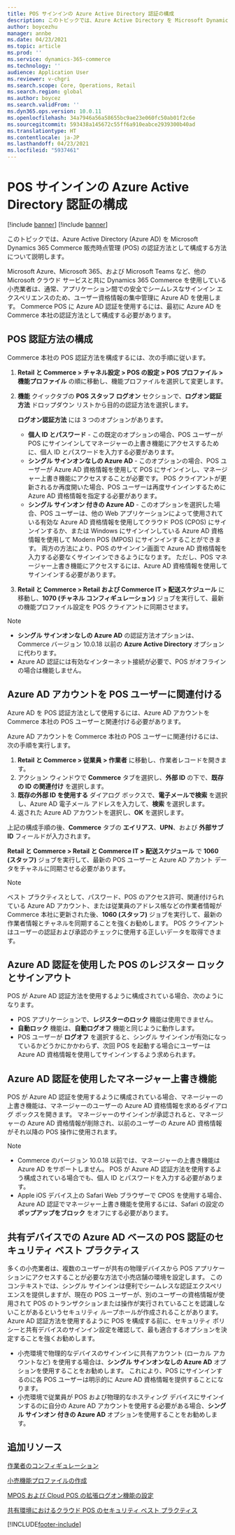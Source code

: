 ```yaml
---
title: POS サインインの Azure Active Directory 認証の構成
description: このトピックでは、Azure Active Directory を Microsoft Dynamics 365 Commerce 販売時点管理の認証方法として構成する方法について説明します。
author: boycezhu
manager: annbe
ms.date: 04/23/2021
ms.topic: article
ms.prod: ''
ms.service: dynamics-365-commerce
ms.technology: ''
audience: Application User
ms.reviewer: v-chgri
ms.search.scope: Core, Operations, Retail
ms.search.region: global
ms.author: boycez
ms.search.validFrom: ''
ms.dyn365.ops.version: 10.0.11
ms.openlocfilehash: 34a7946a56a58655bc9ae23e060fc50ab01f2c6e
ms.sourcegitcommit: 593438a145672c55ff6a910eabce2939300b40ad
ms.translationtype: HT
ms.contentlocale: ja-JP
ms.lasthandoff: 04/23/2021
ms.locfileid: "5937461"
---
```

# <a name="configure-azure-active-directory-authentication-for-pos-sign-in"></a>POS サインインの Azure Active Directory 認証の構成

[!include [banner](includes/banner.md)]
[!include [banner](includes/preview-banner.md)]

このトピックでは、Azure Active Directory (Azure AD) を Microsoft Dynamics 365 Commerce 販売時点管理 (POS) の認証方法として構成する方法について説明します。

Microsoft Azure、Microsoft 365、および Microsoft Teams など、他の Microsoft クラウド サービスと共に Dynamics 365 Commerce を使用している小売業者は、通常、アプリケーション間での安全でシームレスなサインイン エクスペリエンスのため、ユーザー資格情報の集中管理に Azure AD を使用します。 Commerce POS に Azure AD 認証を使用するには、最初に Azure AD を Commerce 本社の認証方法として構成する必要があります。

## <a name="configure-pos-authentication-method"></a>POS 認証方法の構成

Commerce 本社の POS 認証方法を構成するには、次の手順に従います。
    
1. **Retail と Commerce \> チャネル設定 \> POS の設定 \> POS プロファイル \> 機能プロファイル** の順に移動し、機能プロファイルを選択して変更します。
1. **機能** クイックタブの **POS スタッフ ログオン** セクションで、**ログオン認証方法** ドロップダウン リストから目的の認証方法を選択します。

    **ログオン認証方法** には 3 つのオプションがあります。
    
    - **個人 ID とパスワード** - この既定のオプションの場合、POS ユーザーが POS にサインインしてマネージャーの上書き機能にアクセスするために、個人 ID とパスワードを入力する必要があります。
    - **シングル サインオンなしの Azure AD** - このオプションの場合、POS ユーザーが Azure AD 資格情報を使用して POS にサインインし、マネージャー上書き機能にアクセスすることが必要です。 POS クライアントが更新されるか再度開いた場合、POS ユーザーは再度サインインするために Azure AD 資格情報を指定する必要があります。
    - **シングル サインオン 付きの Azure AD** - このオプションを選択した場合、POS ユーザーは、他の Web アプリケーションによって使用されている有効な Azure AD 資格情報を使用してクラウド POS (CPOS) にサインインするか、または Windows にサインインしている Azure AD 資格情報を使用して Modern POS (MPOS) にサインインすることができます。 両方の方法により、POS のサインイン画面で Azure AD 資格情報を入力する必要なくサインインできるようになります。 ただし、POS マネージャー上書き機能にアクセスするには、Azure AD 資格情報を使用してサインインする必要があります。

1. **Retail と Commerce > Retail および Commerce IT > 配送スケジュール** に移動し、**1070 (チャネル コンフィギュレーション)** ジョブを実行して、最新の機能プロファイル設定を POS クライアントに同期させます。

> [!NOTE]
> - **シングル サインオンなしの Azure AD** の認証方法オプションは、Commerce バージョン 10.0.18 以前の **Azure Active Directory** オプションに代わります。
> - Azure AD 認証には有効なインターネット接続が必要で、POS がオフラインの場合は機能しません。

## <a name="associate-azure-ad-accounts-with-pos-users"></a>Azure AD アカウントを POS ユーザーに関連付ける

Azure AD を POS 認証方法として使用するには、Azure AD アカウントを Commerce 本社の POS ユーザーと関連付ける必要があります。 

Azure AD アカウントを Commerce 本社の POS ユーザーに関連付けるには、次の手順を実行します。
    
1. **Retail と Commerce > 従業員 > 作業者** に移動し、作業者レコードを開きます。
1. アクション ウィンドウで **Commerce** タブを選択し、**外部 ID** の下で、**既存の ID の関連付け** を選択します。 
1. **既存の外部 ID を使用する** ダイアログ ボックスで、**電子メールで検索** を選択し、Azure AD 電子メール アドレスを入力して、**検索** を選択します。
1. 返された Azure AD アカウントを選択し、**OK** を選択します。

上記の構成手順の後、**Commerce** タブの **エイリアス**、**UPN**、および **外部サブ ID** フィールドが入力されます。

**Retail と Commerce > Retail と Commerce IT > 配送スケジュール** で **1060 (スタッフ)** ジョブを実行して、最新の POS ユーザーと Azure AD アカント データをチャネルに同期させる必要があります。

> [!NOTE]
> ベスト プラクティスとして、パスワード、POS のアクセス許可、関連付けられている Azure AD アカウント、または従業員のアドレス帳などの作業者情報が Commerce 本社に更新された後、**1060 (スタッフ)** ジョブを実行して、最新の作業者情報とチャネルを同期することを強くお勧めします。 POS クライアントはユーザーの認証および承認のチェックに使用する正しいデータを取得できます。

## <a name="pos-lock-register-and-sign-out-with-azure-ad-authentication"></a>Azure AD 認証を使用した POS のレジスター ロックとサインアウト

POS が Azure AD 認証方法を使用するように構成されている場合、次のようになります。

- POS アプリケーションで、**レジスターのロック** 機能は使用できません。 
- **自動ロック** 機能は、**自動ログオフ** 機能と同じように動作します。
- POS ユーザーが **ログオフ** を選択すると、シングル サインインが有効になっているかどうかにかかわらず、次回 POS を起動する場合にユーザーは Azure AD 資格情報を使用してサインインするよう求められます。

## <a name="manager-override-functionality-with-azure-ad-authentication"></a>Azure AD 認証を使用したマネージャー上書き機能

POS が Azure AD 認証を使用するように構成されている場合、マネージャーの上書き機能は、マネージャーのユーザーの Azure AD 資格情報を求めるダイアログ ボックスを開きます。 マネージャーのサインインが承認されると、マネージャーの Azure AD 資格情報が削除され、以前のユーザーの Azure AD 資格情報がそれ以降の POS 操作に使用されます。

> [!NOTE]
> - Commerce のバージョン 10.0.18 以前では、マネージャーの上書き機能は Azure AD をサポートしません。 POS が Azure AD 認証方法を使用するよう構成されている場合でも、個人 ID とパスワードを入力する必要があります。
> - Apple iOS デバイス上の Safari Web ブラウザーで CPOS を使用する場合、Azure AD 認証でマネージャー上書き機能を使用するには、Safari の設定の **ポップアップをブロック** をオフにする必要があります。 

## <a name="security-best-practices-for-azure-ad-based-pos-authentication-on-shared-devices"></a>共有デバイスでの Azure AD ベースの POS 認証のセキュリティ ベスト プラクティス

多くの小売業者は、複数のユーザーが共有の物理デバイスから POS アプリケーションにアクセスすることが必要な方法で小売店舗の環境を設定します。 このコンテキストでは、シングル サインインは便利でシームレスな認証エクスペリエンスを提供しますが、現在の POS ユーザーが、別のユーザーの資格情報が使用されて POS のトランザクションまたは操作が実行されていることを認識しないことがあるというセキュリティ ループホールが作成されることがあります。 Azure AD 認証方法を使用するように POS を構成する前に、セキュリティ ポリシーと共有デバイスのサインイン設定を確認して、最も適合するオプションを決定することを強くお勧めします。

- 小売環境で物理的なデバイスのサインインに共有アカウント (ローカル アカウントなど) を使用する場合は、**シングル サインオンなしの Azure AD** オプションを使用することをお勧めします。 これにより、POS にサインインするのに各 POS ユーザーは明示的に Azure AD 資格情報を提供することになります。
- 小売環境で従業員が POS および物理的なホスティング デバイスにサインインするのに自分の Azure AD アカウントを使用する必要がある場合、**シングル サインオン 付きの Azure AD** オプションを使用することをお勧めします。

## <a name="additional-resources"></a>追加リソース

[作業者のコンフィギュレーション](tasks/worker.md)

[小売機能プロファイルの作成](retail-functionality-profile.md)


[MPOS および Cloud POS の拡張ログオン機能の設定](extended-logon.md)

[共有環境におけるクラウド POS のセキュリティ ベスト プラクティス](dev-itpro/secure-retail-cloud-pos.md)



[!INCLUDE[footer-include](../includes/footer-banner.md)]

